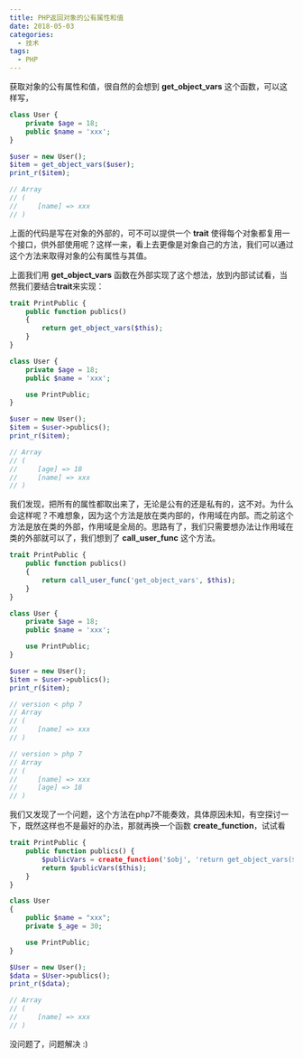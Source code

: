 ```yaml
---
title: PHP返回对象的公有属性和值
date: 2018-05-03
categories:
  - 技术
tags: 
  - PHP 
---
```



获取对象的公有属性和值，很自然的会想到 **get_object_vars** 这个函数，可以这样写，

<!-- more -->

```php
class User {
    private $age = 18;
    public $name = 'xxx';
}

$user = new User();
$item = get_object_vars($user);
print_r($item);

// Array
// (
//     [name] => xxx
// )
```

上面的代码是写在对象的外部的，可不可以提供一个 **trait** 使得每个对象都复用一个接口，供外部使用呢？这样一来，看上去更像是对象自己的方法，我们可以通过这个方法来取得对象的公有属性与其值。

上面我们用 **get_object_vars** 函数在外部实现了这个想法，放到内部试试看，当然我们要结合**trait**来实现：

```php
trait PrintPublic {
    public function publics()
    {
        return get_object_vars($this);
    }
}

class User {
    private $age = 18;
    public $name = 'xxx';

    use PrintPublic;
}

$user = new User();
$item = $user->publics();
print_r($item);

// Array
// (
//     [age] => 18
//     [name] => xxx
// )
```

我们发现，把所有的属性都取出来了，无论是公有的还是私有的，这不对。为什么会这样呢？不难想象，因为这个方法是放在类内部的，作用域在内部。而之前这个方法是放在类的外部，作用域是全局的。思路有了，我们只需要想办法让作用域在类的外部就可以了，我们想到了 **call_user_func** 这个方法。

```php
trait PrintPublic {
    public function publics()
    {
        return call_user_func('get_object_vars', $this);
    }
}

class User {
    private $age = 18;
    public $name = 'xxx';

    use PrintPublic;
}

$user = new User();
$item = $user->publics();
print_r($item);

// version < php 7
// Array
// (
//     [name] => xxx
// )

// version > php 7
// Array
// (
//     [name] => xxx
//     [age] => 18
// )
```

我们又发现了一个问题，这个方法在php7不能奏效，具体原因未知，有空探讨一下，既然这样也不是最好的办法，那就再换一个函数 **create_function**，试试看

```php
trait PrintPublic {
    public function publics() {
        $publicVars = create_function('$obj', 'return get_object_vars($obj);');
        return $publicVars($this);
    }
}

class User
{
    public $name = "xxx";
    private $_age = 30;

    use PrintPublic;
}

$User = new User();
$data = $User->publics();
print_r($data);

// Array
// (
//     [name] => xxx
// )
```

没问题了，问题解决 :)